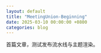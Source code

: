 ```yaml
---
layout: default
title: "MeetingUnion-Beginning"
date: 2025-03-10 00:00:00 +0800
categories: blog
---
```


首篇文章，测试发布流水线与主题渲染。
